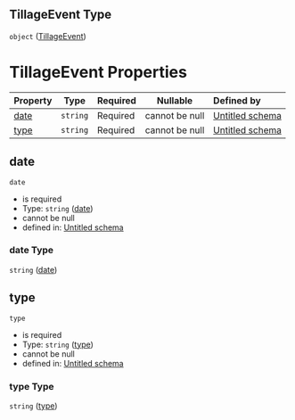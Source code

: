 ## TillageEvent Type

`object` ([TillageEvent](specification-definitions-tillageevent.md))

# TillageEvent Properties

| Property      | Type     | Required | Nullable       | Defined by                                                                                                                         |
| :------------ | -------- | -------- | -------------- | :--------------------------------------------------------------------------------------------------------------------------------- |
| [date](#date) | `string` | Required | cannot be null | [Untitled schema](specification-definitions-tillageevent-properties-date.md "undefined#/definitions/TillageEvent/properties/date") |
| [type](#type) | `string` | Required | cannot be null | [Untitled schema](specification-definitions-tillageevent-properties-type.md "undefined#/definitions/TillageEvent/properties/type") |

## date




`date`

-   is required
-   Type: `string` ([date](specification-definitions-tillageevent-properties-date.md))
-   cannot be null
-   defined in: [Untitled schema](specification-definitions-tillageevent-properties-date.md "undefined#/definitions/TillageEvent/properties/date")

### date Type

`string` ([date](specification-definitions-tillageevent-properties-date.md))

## type




`type`

-   is required
-   Type: `string` ([type](specification-definitions-tillageevent-properties-type.md))
-   cannot be null
-   defined in: [Untitled schema](specification-definitions-tillageevent-properties-type.md "undefined#/definitions/TillageEvent/properties/type")

### type Type

`string` ([type](specification-definitions-tillageevent-properties-type.md))
